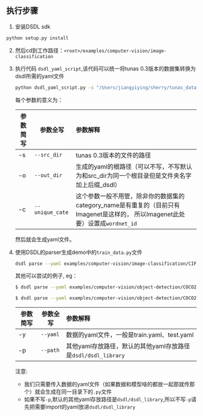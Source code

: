 ## 执行步骤

1. 安装DSDL sdk
```bash
python setup.py install
```

2. 然后cd到工作路径：`<root>/examples/computer-vision/image-classification`

3. 执行代码 `dsdl_yaml_script`,该代码可以统一将tunas 0.3版本的数据集转换为dsdl所需的yaml文件
   ```bash
   python dsdl_yaml_script.py -s "/Users/jiangyiying/sherry/tunas_data_demo/CIFAR10-tunas" -o "/Users/jiangyiying/sherry/tunas_data_demo/CIFAR10-tunas_dsdl/"
   ```
     每个参数的意义为：

   | 参数简写 | 参数全写  | 参数解释                                                  |
   | ----- | ------| :----------------------------------------------------------- |
   | -s   | `--src_dir`  | tunas 0.3版本的文件的路径                                       |
   | -o   | `--out_dir` | 生成的yaml的根路径（可以不写，不写默认为和src_dir为同一个根目录但是文件夹名字加上后缀_dsdl） |
   | -c   | `--unique_cate` | 这个参数一般不用管，除非你的数据集的category_name是有重复的（目前只有Imagenet是这样的， 所以Imagenet此处要）设置成`wordnet_id` |

   然后就会生成yaml文件。

4. 使用DSDL的parser生成demo中的`train_data.py`文件
   ```bash
   dsdl parse --yaml examples/computer-vision/image-classification/CIFAR10/train_data.yaml
   ```
   其他可以尝试的例子, eg：
   ```bash
   $ dsdl parse --yaml examples/computer-vision/object-detection/COCO2017Detection/demo2/coco_val_demo.yaml
   ```
   ```bash
   $ dsdl parse --yaml examples/computer-vision/object-detection/COCO2017Detection/demo2/coco_val_demo.yaml -p examples/computer-vision/object-detection/COCO2017Detection/demo2
   ```
   | 参数简写 | 参数全写  | 参数解释                                                  |
   | ----- | ------| :----------------------------------------------------------- |
   | -y   | `--yaml`  | 数据的yaml文件，一般是train.yaml、test.yaml                                     |
   | -p   | `--path` | 其他yaml存放路径，默认的其他yaml存放路径是`dsdl/dsdl_library` |

   注意:
     - 我们只需要传入数据的yaml文件（如果数据和模型啥的都放一起那就传那个）就会生成在同一目录下的`.py`文件
     - 如果不写`-p`,默认的其他yaml存放路径是`dsdl/dsdl_library`,所以不写`-p`请先把需要import的yaml放进`dsdl/dsdl_library`
